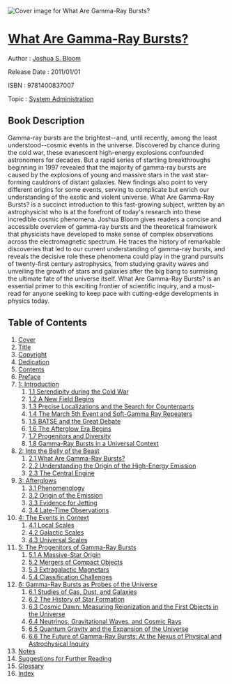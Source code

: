 ![Cover image for What Are Gamma-Ray Bursts?](https://imgdetail.ebookreading.net/cover/cover/system_admin/EB9781400837007.jpg)

[What Are Gamma-Ray Bursts?](https://ebookreading.net/view/book/What+Are+Gamma-Ray+Bursts%3F-EB9781400837007_1.html "What Are Gamma-Ray Bursts?")
====================================================================================================================

Author : [Joshua S. Bloom](https://ebookreading.net/search/author/Joshua+S.+Bloom)

Release Date : 2011/01/01

ISBN : 9781400837007

Topic : [System Administration](https://ebookreading.net/search/category/system-administration)

Book Description
-----------------

Gamma-ray bursts are the brightest--and, until recently, among the least understood--cosmic events in the universe. Discovered by chance during the cold war, these evanescent high-energy explosions confounded astronomers for decades. But a rapid series of startling breakthroughs beginning in 1997 revealed that the majority of gamma-ray bursts are caused by the explosions of young and massive stars in the vast star-forming cauldrons of distant galaxies. New findings also point to very different origins for some events, serving to complicate but enrich our understanding of the exotic and violent universe. What Are Gamma-Ray Bursts? is a succinct introduction to this fast-growing subject, written by an astrophysicist who is at the forefront of today's research into these incredible cosmic phenomena.
  Joshua Bloom gives readers a concise and accessible overview of gamma-ray bursts and the theoretical framework that physicists have developed to make sense of complex observations across the electromagnetic spectrum. He traces the history of remarkable discoveries that led to our current understanding of gamma-ray bursts, and reveals the decisive role these phenomena could play in the grand pursuits of twenty-first century astrophysics, from studying gravity waves and unveiling the growth of stars and galaxies after the big bang to surmising the ultimate fate of the universe itself.
What Are Gamma-Ray Bursts? is an essential primer to this exciting frontier of scientific inquiry, and a must-read for anyone seeking to keep pace with cutting-edge developments in physics today.
              
Table of Contents
-----------------

1. [Cover](https://ebookreading.net/view/book/What+Are+Gamma-Ray+Bursts%3F-EB9781400837007_1.html)
1. [Title](https://ebookreading.net/view/book/What+Are+Gamma-Ray+Bursts%3F-EB9781400837007_4.html)
1. [Copyright](https://ebookreading.net/view/book/What+Are+Gamma-Ray+Bursts%3F-EB9781400837007_5.html)
1. [Dedication](https://ebookreading.net/view/book/What+Are+Gamma-Ray+Bursts%3F-EB9781400837007_6.html)
1. [Contents](https://ebookreading.net/view/book/What+Are+Gamma-Ray+Bursts%3F-EB9781400837007_7.html)
1. [Preface](https://ebookreading.net/view/book/What+Are+Gamma-Ray+Bursts%3F-EB9781400837007_8.html)
1. [1: Introduction](https://ebookreading.net/view/book/What+Are+Gamma-Ray+Bursts%3F-EB9781400837007_10.html)
    1. [1.1 Serendipity during the Cold War](https://ebookreading.net/view/book/What+Are+Gamma-Ray+Bursts%3F-EB9781400837007_10.html#chapter01section01)
    1. [1.2 A New Field Begins](https://ebookreading.net/view/book/What+Are+Gamma-Ray+Bursts%3F-EB9781400837007_10.html#chapter01section02)
    1. [1.3 Precise Localizations and the Search for Counterparts](https://ebookreading.net/view/book/What+Are+Gamma-Ray+Bursts%3F-EB9781400837007_10.html#chapter01section03)
    1. [1.4 The March 5th Event and Soft-Gamma Ray Repeaters](https://ebookreading.net/view/book/What+Are+Gamma-Ray+Bursts%3F-EB9781400837007_10.html#chapter01section04)
    1. [1.5 BATSE and the Great Debate](https://ebookreading.net/view/book/What+Are+Gamma-Ray+Bursts%3F-EB9781400837007_10.html#chapter01section05)
    1. [1.6 The Afterglow Era Begins](https://ebookreading.net/view/book/What+Are+Gamma-Ray+Bursts%3F-EB9781400837007_10.html#chapter01section06)
    1. [1.7 Progenitors and Diversity](https://ebookreading.net/view/book/What+Are+Gamma-Ray+Bursts%3F-EB9781400837007_10.html#chapter01section07)
    1. [1.8 Gamma-Ray Bursts in a Universal Context](https://ebookreading.net/view/book/What+Are+Gamma-Ray+Bursts%3F-EB9781400837007_10.html#chapter01section08)
1. [2: Into the Belly of the Beast](https://ebookreading.net/view/book/What+Are+Gamma-Ray+Bursts%3F-EB9781400837007_11.html)
    1. [2.1 What Are Gamma-Ray Bursts?](https://ebookreading.net/view/book/What+Are+Gamma-Ray+Bursts%3F-EB9781400837007_11.html#chapter02section01)
    1. [2.2 Understanding the Origin of the High-Energy Emission](https://ebookreading.net/view/book/What+Are+Gamma-Ray+Bursts%3F-EB9781400837007_11.html#chapter02section02)
    1. [2.3 The Central Engine](https://ebookreading.net/view/book/What+Are+Gamma-Ray+Bursts%3F-EB9781400837007_11.html#chapter02section03)
1. [3: Afterglows](https://ebookreading.net/view/book/What+Are+Gamma-Ray+Bursts%3F-EB9781400837007_12.html)
    1. [3.1 Phenomenology](https://ebookreading.net/view/book/What+Are+Gamma-Ray+Bursts%3F-EB9781400837007_12.html#chapter03section01)
    1. [3.2 Origin of the Emission](https://ebookreading.net/view/book/What+Are+Gamma-Ray+Bursts%3F-EB9781400837007_12.html#chapter03section02)
    1. [3.3 Evidence for Jetting](https://ebookreading.net/view/book/What+Are+Gamma-Ray+Bursts%3F-EB9781400837007_12.html#chapter03section03)
    1. [3.4 Late-Time Observations](https://ebookreading.net/view/book/What+Are+Gamma-Ray+Bursts%3F-EB9781400837007_12.html#chapter03section04)
1. [4: The Events in Context](https://ebookreading.net/view/book/What+Are+Gamma-Ray+Bursts%3F-EB9781400837007_13.html)
    1. [4.1 Local Scales](https://ebookreading.net/view/book/What+Are+Gamma-Ray+Bursts%3F-EB9781400837007_13.html#chapter04section01)
    1. [4.2 Galactic Scales](https://ebookreading.net/view/book/What+Are+Gamma-Ray+Bursts%3F-EB9781400837007_13.html#chapter04section02)
    1. [4.3 Universal Scales](https://ebookreading.net/view/book/What+Are+Gamma-Ray+Bursts%3F-EB9781400837007_13.html#chapter04section03)
1. [5: The Progenitors of Gamma-Ray Bursts](https://ebookreading.net/view/book/What+Are+Gamma-Ray+Bursts%3F-EB9781400837007_14.html)
    1. [5.1 A Massive-Star Origin](https://ebookreading.net/view/book/What+Are+Gamma-Ray+Bursts%3F-EB9781400837007_14.html#chapter05section01)
    1. [5.2 Mergers of Compact Objects](https://ebookreading.net/view/book/What+Are+Gamma-Ray+Bursts%3F-EB9781400837007_14.html#chapter05section02)
    1. [5.3 Extragalactic Magnetars](https://ebookreading.net/view/book/What+Are+Gamma-Ray+Bursts%3F-EB9781400837007_14.html#chapter05section03)
    1. [5.4 Classification Challenges](https://ebookreading.net/view/book/What+Are+Gamma-Ray+Bursts%3F-EB9781400837007_14.html#chapter05section04)
1. [6: Gamma-Ray Bursts as Probes of the Universe](https://ebookreading.net/view/book/What+Are+Gamma-Ray+Bursts%3F-EB9781400837007_15.html)
    1. [6.1 Studies of Gas, Dust, and Galaxies](https://ebookreading.net/view/book/What+Are+Gamma-Ray+Bursts%3F-EB9781400837007_15.html#chapter06section01)
    1. [6.2 The History of Star Formation](https://ebookreading.net/view/book/What+Are+Gamma-Ray+Bursts%3F-EB9781400837007_15.html#chapter06section02)
    1. [6.3 Cosmic Dawn: Measuring Reionization and the First Objects in the Universe](https://ebookreading.net/view/book/What+Are+Gamma-Ray+Bursts%3F-EB9781400837007_15.html#chapter06section03)
    1. [6.4 Neutrinos, Gravitational Waves, and Cosmic Rays](https://ebookreading.net/view/book/What+Are+Gamma-Ray+Bursts%3F-EB9781400837007_15.html#chapter06section04)
    1. [6.5 Quantum Gravity and the Expansion of the Universe](https://ebookreading.net/view/book/What+Are+Gamma-Ray+Bursts%3F-EB9781400837007_15.html#chapter06section05)
    1. [6.6 The Future of Gamma-Ray Bursts: At the Nexus of Physical and Astrophysical Inquiry](https://ebookreading.net/view/book/What+Are+Gamma-Ray+Bursts%3F-EB9781400837007_15.html#chapter06section06)
1. [Notes](https://ebookreading.net/view/book/What+Are+Gamma-Ray+Bursts%3F-EB9781400837007_16.html)
1. [Suggestions for Further Reading](https://ebookreading.net/view/book/What+Are+Gamma-Ray+Bursts%3F-EB9781400837007_17.html)
1. [Glossary](https://ebookreading.net/view/book/What+Are+Gamma-Ray+Bursts%3F-EB9781400837007_18.html)
1. [Index](https://ebookreading.net/view/book/What+Are+Gamma-Ray+Bursts%3F-EB9781400837007_19.html)
